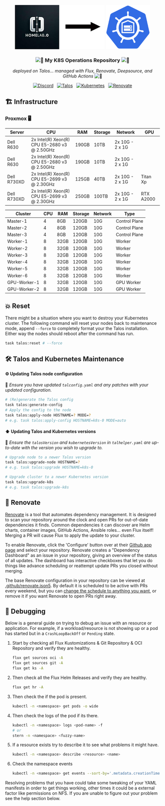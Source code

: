 <div align="center">

<div align="center">
  <img src="https://raw.githubusercontent.com/jlengelbrecht/home-ops/main/docs/src/assets/homelab0.jpg" width="144px" height="144px"/>
  <img src="https://raw.githubusercontent.com/jlengelbrecht/home-ops/main/docs/src/assets/arrow.png" width="144px" height="144px"/>
  <img src="https://raw.githubusercontent.com/jlengelbrecht/home-ops/main/docs/src/assets/home-ops.png" width="144px" height="144px"/>
</div>

### <img src="https://fonts.gstatic.com/s/e/notoemoji/latest/1f680/512.gif" alt="🚀" width="16" height="16"> My K8S Operations Repository <img src="https://fonts.gstatic.com/s/e/notoemoji/latest/1f680/512.gif" alt="🚀" width="16" height="16">

_deployed on Talos... managed with Flux, Renovate, Deepsource, and GitHub Actions_ <img src="https://fonts.gstatic.com/s/e/notoemoji/latest/1f916/512.gif" alt="🤖" width="16" height="16">

</div>

<div align="center">

[![Discord](https://img.shields.io/discord/1123378591003066392?style=for-the-badge&label&logo=discord&logoColor=white&color=blue)](https://discord.gg/qzTUfjutJ9)&nbsp;&nbsp;
[![Talos](https://img.shields.io/endpoint?url=https%3A%2F%2Fkromgo.devbu.io%2Ftalos_version&style=for-the-badge&logo=talos&logoColor=white&color=blue&label=%20)](https://talos.dev)&nbsp;&nbsp;
[![Kubernetes](https://img.shields.io/endpoint?url=https%3A%2F%2Fkromgo.devbu.io%2Fkubernetes_version&style=for-the-badge&logo=kubernetes&logoColor=white&color=blue&label=%20)](https://kubernetes.io)&nbsp;&nbsp;
[![Renovate](https://img.shields.io/github/actions/workflow/status/jlengelbrecht/home-ops/renovate.yaml?branch=main&label=&logo=renovatebot&style=for-the-badge&color=blue)](https://github.com/jlengelbrecht/home-ops/actions/workflows/renovate.yaml)

</div>

## 🏗️ Infrastructure

### Proxmox 🖥️

| Server      | CPU                                          | RAM   | Storage | Network         | GPU       |
| ----------- | -------------------------------------------- | ----- | ------- | --------------- | --------- |
| Dell R630   | 2x Intel(R) Xeon(R) CPU E5-2680 v3 @ 2.50GHz | 190GB | 10TB    | 2x 10G - 2 x 1G |
| Dell R630   | 2x Intel(R) Xeon(R) CPU E5-2680 v3 @ 2.50GHz | 190GB | 10TB    | 2x 10G - 2 x 1G |
| Dell R730XD | 2x Intel(R) Xeon(R) CPU E5-2699 v3 @ 2.30GHz | 125GB | 40TB    | 2x 10G - 2 x 1G | Titan Xp  |
| Dell R730XD | 2x Intel(R) Xeon(R) CPU E5-2699 v3 @ 2.30GHz | 250GB | 100TB   | 2x 10G - 2 x 1G | RTX A2000 |

| Cluster      | CPU | RAM  | Storage | Network | Type          |
| ------------ | --- | ---- | ------- | ------- | ------------- |
| Master-1     | 4   | 8GB  | 120GB   | 10G     | Control Plane |
| Master-2     | 4   | 8GB  | 120GB   | 10G     | Control Plane |
| Master-3     | 4   | 8GB  | 120GB   | 10G     | Control Plane |
| Worker-1     | 8   | 32GB | 120GB   | 10G     | Worker        |
| Worker-2     | 8   | 32GB | 120GB   | 10G     | Worker        |
| Worker-3     | 8   | 32GB | 120GB   | 10G     | Worker        |
| Worker-4     | 8   | 32GB | 120GB   | 10G     | Worker        |
| Worker-5     | 8   | 32GB | 120GB   | 10G     | Worker        |
| Worker-6     | 8   | 32GB | 120GB   | 10G     | Worker        |
| GPU-Worker-1 | 8   | 32GB | 120GB   | 10G     | GPU Worker    |
| GPU-Worker-2 | 8   | 32GB | 120GB   | 10G     | GPU Worker    |

## 💥 Reset

There might be a situation where you want to destroy your Kubernetes cluster. The following command will reset your nodes back to maintenance mode, append `--force` to completely format your the Talos installation. Either way the nodes should reboot after the command has run.

```sh
task talos:reset # --force
```

## 🛠️ Talos and Kubernetes Maintenance

#### ⚙️ Updating Talos node configuration

📍 _Ensure you have updated `talconfig.yaml` and any patches with your updated configuration._

```sh
# (Re)generate the Talos config
task talos:generate-config
# Apply the config to the node
task talos:apply-node HOSTNAME=? MODE=?
# e.g. task talos:apply-config HOSTNAME=k8s-0 MODE=auto
```

#### ⬆️ Updating Talos and Kubernetes versions

📍 _Ensure the `talosVersion` and `kubernetesVersion` in `talhelper.yaml` are up-to-date with the version you wish to upgrade to._

```sh
# Upgrade node to a newer Talos version
task talos:upgrade-node HOSTNAME=?
# e.g. task talos:upgrade HOSTNAME=k8s-0
```

```sh
# Upgrade cluster to a newer Kubernetes version
task talos:upgrade-k8s
# e.g. task talos:upgrade-k8s
```

## 🤖 Renovate

[Renovate](https://www.mend.io/renovate) is a tool that automates dependency management. It is designed to scan your repository around the clock and open PRs for out-of-date dependencies it finds. Common dependencies it can discover are Helm charts, container images, GitHub Actions, Ansible roles... even Flux itself! Merging a PR will cause Flux to apply the update to your cluster.

To enable Renovate, click the 'Configure' button over at their [Github app page](https://github.com/apps/renovate) and select your repository. Renovate creates a "Dependency Dashboard" as an issue in your repository, giving an overview of the status of all updates. The dashboard has interactive checkboxes that let you do things like advance scheduling or reattempt update PRs you closed without merging.

The base Renovate configuration in your repository can be viewed at [.github/renovate.json5](./.github/renovate.json5). By default it is scheduled to be active with PRs every weekend, but you can [change the schedule to anything you want](https://docs.renovatebot.com/presets-schedule), or remove it if you want Renovate to open PRs right away.

## 🐛 Debugging

Below is a general guide on trying to debug an issue with an resource or application. For example, if a workload/resource is not showing up or a pod has started but in a `CrashLoopBackOff` or `Pending` state.

1. Start by checking all Flux Kustomizations & Git Repository & OCI Repository and verify they are healthy.

   ```sh
   flux get sources oci -A
   flux get sources git -A
   flux get ks -A
   ```

2. Then check all the Flux Helm Releases and verify they are healthy.

   ```sh
   flux get hr -A
   ```

3. Then check the if the pod is present.

   ```sh
   kubectl -n <namespace> get pods -o wide
   ```

4. Then check the logs of the pod if its there.

   ```sh
   kubectl -n <namespace> logs <pod-name> -f
   # or
   stern -n <namespace> <fuzzy-name>
   ```

5. If a resource exists try to describe it to see what problems it might have.

   ```sh
   kubectl -n <namespace> describe <resource> <name>
   ```

6. Check the namespace events

   ```sh
   kubectl -n <namespace> get events --sort-by='.metadata.creationTimestamp'
   ```

Resolving problems that you have could take some tweaking of your YAML manifests in order to get things working, other times it could be a external factor like permissions on NFS. If you are unable to figure out your problem see the help section below.
